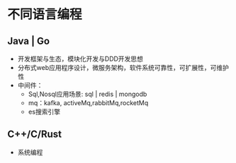 # 不同语言编程
## Java | Go
- 开发框架与生态，模块化开发与DDD开发思想
- 分布式web应用程序设计，微服务架构，软件系统可靠性，可扩展性，可维护性
- 中间件：
  - Sql,Nosql应用场景: sql | redis | mongodb
  - mq：kafka, activeMq,rabbitMq,rocketMq
  - es搜索引擎

## C++/C/Rust
- 系统编程  
